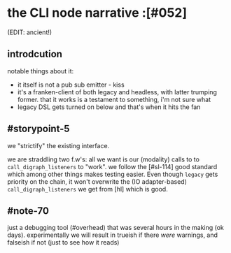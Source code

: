 # the CLI node narrative :[#052]

(EDIT: ancient!)


## introdcution

notable things about it:
  + it itself is not a pub sub emitter - kiss
  + it's a franken-client of both legacy and headless,
      with latter trumping former. that it works is a testament to
      something, i'm not sure what
  + legacy DSL gets turned on below and that's when it hits the fan



## #storypoint-5

we "strictify" the existing interface.

we are straddling two f.w's: all we want is our (modality) calls to to
`call_digraph_listeners` to "work". we follow the [#sl-114] good standard
which among other things makes testing easier. Even though `legacy` gets
priority on the chain, it won't overwrite the (IO adapter-based)
`call_digraph_listeners` we get from [hl] which is good.


## #note-70

just a debugging tool (#overhead) that was several hours in the making
(ok days). experimentally we will result in trueish if there *were* warnings,
and falseish if not (just to see how it reads)
